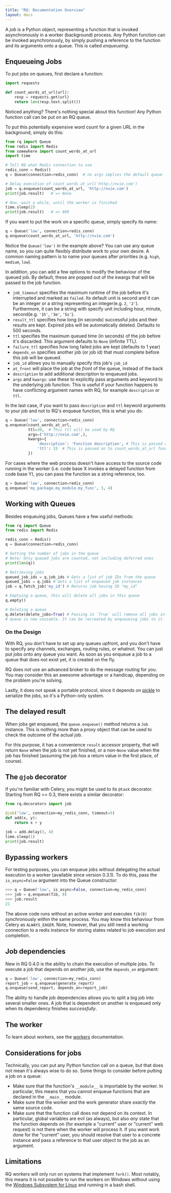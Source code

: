 ```yaml
---
title: "RQ: Documentation Overview"
layout: docs
---
```


A _job_ is a Python object, representing a function that is invoked
asynchronously in a worker (background) process.  Any Python function can be
invoked asynchronously, by simply pushing a reference to the function and its
arguments onto a queue.  This is called _enqueueing_.


## Enqueueing Jobs

To put jobs on queues, first declare a function:

```python
import requests

def count_words_at_url(url):
    resp = requests.get(url)
    return len(resp.text.split())
```

Noticed anything?  There's nothing special about this function!  Any Python
function call can be put on an RQ queue.

To put this potentially expensive word count for a given URL in the background,
simply do this:

```python
from rq import Queue
from redis import Redis
from somewhere import count_words_at_url
import time

# Tell RQ what Redis connection to use
redis_conn = Redis()
q = Queue(connection=redis_conn)  # no args implies the default queue

# Delay execution of count_words_at_url('http://nvie.com')
job = q.enqueue(count_words_at_url, 'http://nvie.com')
print(job.result)   # => None

# Now, wait a while, until the worker is finished
time.sleep(2)
print(job.result)   # => 889
```

If you want to put the work on a specific queue, simply specify its name:

```python
q = Queue('low', connection=redis_conn)
q.enqueue(count_words_at_url, 'http://nvie.com')
```

Notice the `Queue('low')` in the example above?  You can use any queue name, so
you can quite flexibly distribute work to your own desire.  A common naming
pattern is to name your queues after priorities (e.g.  `high`, `medium`,
`low`).

In addition, you can add a few options to modify the behaviour of the queued
job. By default, these are popped out of the kwargs that will be passed to the
job function.

* `job_timeout` specifies the maximum runtime of the job before it's interrupted
    and marked as `failed`. Its default unit is second and it can be an integer or a string representing an integer(e.g.  `2`, `'2'`). Furthermore, it can be a string with specify unit including hour, minute, second(e.g. `'1h'`, `'3m'`, `'5s'`).
* `result_ttl` specifies how long (in seconds) successful jobs and their
results are kept. Expired jobs will be automatically deleted. Defaults to 500 seconds.
* `ttl` specifies the maximum queued time (in seconds) of the job before it's discarded.
  This argument defaults to `None` (infinite TTL).
* `failure_ttl` specifies how long failed jobs are kept (defaults to 1 year)
* `depends_on` specifies another job (or job id) that must complete before this
  job will be queued.
* `job_id` allows you to manually specify this job's `job_id`
* `at_front` will place the job at the *front* of the queue, instead of the
  back
* `description` to add additional description to enqueued jobs.
* `args` and `kwargs`: use these to explicitly pass arguments and keyword to the
  underlying job function. This is useful if your function happens to have
  conflicting argument names with RQ, for example `description` or `ttl`.

In the last case, if you want to pass `description` and `ttl` keyword arguments
to your job and not to RQ's enqueue function, this is what you do:

```python
q = Queue('low', connection=redis_conn)
q.enqueue(count_words_at_url,
          ttl=30,  # This ttl will be used by RQ
          args=('http://nvie.com',),
          kwargs={
              'description': 'Function description', # This is passed on to count_words_at_url
              'ttl': 15  # This is passed on to count_words_at_url function
          })
```

For cases where the web process doesn't have access to the source code running
in the worker (i.e. code base X invokes a delayed function from code base Y),
you can pass the function as a string reference, too.

```python
q = Queue('low', connection=redis_conn)
q.enqueue('my_package.my_module.my_func', 3, 4)
```


## Working with Queues

Besides enqueuing jobs, Queues have a few useful methods:

```python
from rq import Queue
from redis import Redis

redis_conn = Redis()
q = Queue(connection=redis_conn)

# Getting the number of jobs in the queue
# Note: Only queued jobs are counted, not including deferred ones
print(len(q))

# Retrieving jobs
queued_job_ids = q.job_ids # Gets a list of job IDs from the queue
queued_jobs = q.jobs # Gets a list of enqueued job instances
job = q.fetch_job('my_id') # Returns job having ID "my_id"

# Emptying a queue, this will delete all jobs in this queue
q.empty()

# Deleting a queue
q.delete(delete_jobs=True) # Passing in `True` will remove all jobs in the queue
# queue is now unusable. It can be recreated by enqueueing jobs to it.
```


### On the Design

With RQ, you don't have to set up any queues upfront, and you don't have to
specify any channels, exchanges, routing rules, or whatnot.  You can just put
jobs onto any queue you want.  As soon as you enqueue a job to a queue that
does not exist yet, it is created on the fly.

RQ does _not_ use an advanced broker to do the message routing for you.  You
may consider this an awesome advantage or a handicap, depending on the problem
you're solving.

Lastly, it does not speak a portable protocol, since it depends on [pickle][p]
to serialize the jobs, so it's a Python-only system.


## The delayed result

When jobs get enqueued, the `queue.enqueue()` method returns a `Job` instance.
This is nothing more than a proxy object that can be used to check the outcome
of the actual job.

For this purpose, it has a convenience `result` accessor property, that
will return `None` when the job is not yet finished, or a non-`None` value when
the job has finished (assuming the job _has_ a return value in the first place,
of course).


## The `@job` decorator
If you're familiar with Celery, you might be used to its `@task` decorator.
Starting from RQ >= 0.3, there exists a similar decorator:

```python
from rq.decorators import job

@job('low', connection=my_redis_conn, timeout=5)
def add(x, y):
    return x + y

job = add.delay(3, 4)
time.sleep(1)
print(job.result)
```


## Bypassing workers

For testing purposes, you can enqueue jobs without delegating the actual
execution to a worker (available since version 0.3.1). To do this, pass the
`is_async=False` argument into the Queue constructor:

```python
>>> q = Queue('low', is_async=False, connection=my_redis_conn)
>>> job = q.enqueue(fib, 8)
>>> job.result
21
```

The above code runs without an active worker and executes `fib(8)`
synchronously within the same process. You may know this behaviour from Celery
as `ALWAYS_EAGER`. Note, however, that you still need a working connection to
a redis instance for storing states related to job execution and completion.


## Job dependencies

New in RQ 0.4.0 is the ability to chain the execution of multiple jobs.
To execute a job that depends on another job, use the `depends_on` argument:

```python
q = Queue('low', connection=my_redis_conn)
report_job = q.enqueue(generate_report)
q.enqueue(send_report, depends_on=report_job)
```

The ability to handle job dependencies allows you to split a big job into
several smaller ones. A job that is dependent on another is enqueued only when
its dependency finishes *successfully*.


## The worker

To learn about workers, see the [workers][w] documentation.

[w]: {{site.baseurl}}workers/


## Considerations for jobs

Technically, you can put any Python function call on a queue, but that does not
mean it's always wise to do so.  Some things to consider before putting a job
on a queue:

* Make sure that the function's `__module__` is importable by the worker.  In
  particular, this means that you cannot enqueue functions that are declared in
  the `__main__` module.
* Make sure that the worker and the work generator share _exactly_ the same
  source code.
* Make sure that the function call does not depend on its context.  In
  particular, global variables are evil (as always), but also _any_ state that
  the function depends on (for example a "current" user or "current" web
  request) is not there when the worker will process it.  If you want work done
  for the "current" user, you should resolve that user to a concrete instance
  and pass a reference to that user object to the job as an argument.


## Limitations

RQ workers will only run on systems that implement `fork()`.  Most notably,
this means it is not possible to run the workers on Windows without using the [Windows Subsystem for Linux](https://docs.microsoft.com/en-us/windows/wsl/about) and running in a bash shell.


[m]: http://pypi.python.org/pypi/mailer
[p]: http://docs.python.org/library/pickle.html
